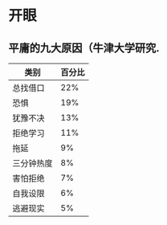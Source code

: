 # 开眼

## 平庸的九大原因（牛津大学研究. 

类别 | 百分比
-|-
总找借口 | 22%
恐惧 | 19%
犹豫不决 | 13%
拒绝学习 | 11%
拖延 | 9%
三分钟热度 | 8%
害怕拒绝 | 7%
自我设限 | 6%
逃避现实 | 5%















